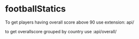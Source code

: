# footballStatics

To get players having overall score above 90 use extension: api/

to get overallscore grouped by country use :api/overall/
